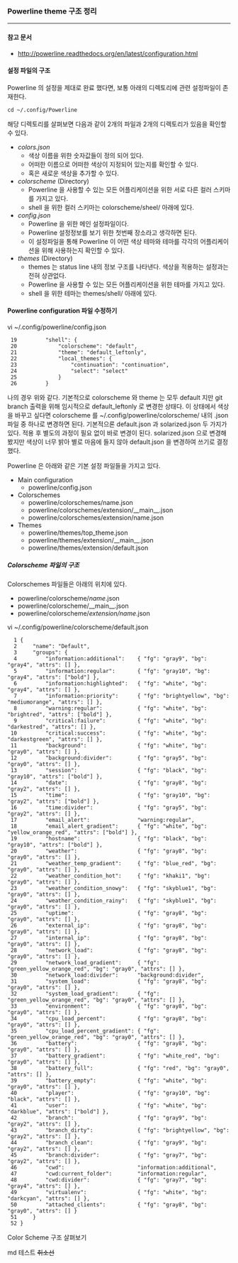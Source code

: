 ### Powerline theme 구조 정리
---

#### 참고 문서
* http://powerline.readthedocs.org/en/latest/configuration.html

#### 설정 파일의 구조

Powerline 의 설정을 제대로 완료 했다면, 보통 아래의 디렉토리에 관련 설정파일이 존재한다.
```
cd ~/.config/Powerline
```

해당 디렉토리를 살펴보면 다음과 같이 2개의 파일과 2개의 디렉토리가 있음을 확인할 수 있다.

* _colors.json_
    - 색상 이름을 위한 숫자값들이 정의 되어 있다.
    - 어떠한 이름으로 어떠한 색상이 지정되어 있는지를 확인할 수 있다.
    - 혹은 새로운 색상을 추가할 수 있다.
* _colorscheme_ (Directory)
    - Powerline 을 사용할 수 있는 모든 어플리케이션을 위한 서로 다른 컬러 스키마를 가지고 있다.
    - shell 을 위한 컬러 스키마는 colorscheme/sheel/ 아래에 있다.
* _config.json_
    - Powerline 을 위한 메인 설정파일이다.
    - Powerline 설정정보를 보기 위한 첫번째 장소라고 생각하면 된다.
    - 이 설정파일을 통해 Powerline 이 어떤 색상 테마와 테마를 각각의 어플리케이션을 위해 사용하는지 확인할 수 있다.
* _themes_ (Directory)
    - themes 는 status line 내의 정보 구조를 나타낸다. 색상을 적용하는 설정과는 전혀 상관없다.
    - Powerline 을 사용할 수 있는 모든 어플리케이션을 위한 테마를 가지고 있다.
    - shell 을 위한 테마는 themes/shell/ 아래에 있다.

#### Powerline configuration 파일 수정하기

vi ~/.config/powerline/config.json

     19         "shell": {
     20             "colorscheme": "default",
     21             "theme": "default_leftonly",
     22             "local_themes": {
     23                 "continuation": "continuation",
     24                 "select": "select"
     25             }
     26         }

나의 경우 위와 같다. 기본적으로 colorscheme 와 theme 는 모두 default 지만 git branch 출력을 위해 임시적으로 default_leftonly 로 변경한 상태다. 이 상태에서 색상을 바꾸고 싶다면 colorscheme 를 ~/.config/powerline/colorscheme/ 내의 .json 파일 중 하나로 변경하면 된다. 기본적으론 default.json 과 solarized.json 두 가지가 있다.
적용 후 별도의 과정이 필요 없이 바로 변경이 된다. solarized.json 으로 변경해 봤지만 색상이 너무 밝아 별로 마음에 들지 않아 default.json 을 변경하여 쓰기로 결정했다.

Powerline 은 아래와 같은 기본 설정 파일들을 가지고 있다.

* Main configuration
    - powerline/config.json
* Colorschemes
    - powerline/colorschemes/name.json
    - powerline/colorschemes/extension/\_\_main\_\_.json
    - powerline/colorschemes/extension/name.json
* Themes
    - powerline/themes/top_theme.json
    - powerline/themes/extension/\_\_main\_\_.json
    - powerline/themes/extension/default.json

##### Colorscheme 파일의 구조

Colorschemes 파일들은 아래의 위치에 있다.

* powerline/colorscheme/_name_.json
* powerline/colorscheme/\_\_main\_\_.json
* powerline/colorscheme/_extension/name_.json

vi ~/.config/powerline/colorscheme/default.json

```
  1 {
  2     "name": "Default",
  3     "groups": {
  4         "information:additional":    { "fg": "gray9", "bg": "gray4", "attrs": [] },
  5         "information:regular":       { "fg": "gray10", "bg": "gray4", "attrs": ["bold"] },
  6         "information:highlighted":   { "fg": "white", "bg": "gray4", "attrs": [] },
  7         "information:priority":      { "fg": "brightyellow", "bg": "mediumorange", "attrs": [] },
  8         "warning:regular":           { "fg": "white", "bg": "brightred", "attrs": ["bold"] },
  9         "critical:failure":          { "fg": "white", "bg": "darkestred", "attrs": [] },
 10         "critical:success":          { "fg": "white", "bg": "darkestgreen", "attrs": [] },
 11         "background":                { "fg": "white", "bg": "gray0", "attrs": [] },
 12         "background:divider":        { "fg": "gray5", "bg": "gray0", "attrs": [] },
 13         "session":                   { "fg": "black", "bg": "gray10", "attrs": ["bold"] },
 14         "date":                      { "fg": "gray8", "bg": "gray2", "attrs": [] },
 15         "time":                      { "fg": "gray10", "bg": "gray2", "attrs": ["bold"] },
 16         "time:divider":              { "fg": "gray5", "bg": "gray2", "attrs": [] },
 17         "email_alert":               "warning:regular",
 18         "email_alert_gradient":      { "fg": "white", "bg": "yellow_orange_red", "attrs": ["bold"] },
 19         "hostname":                  { "fg": "black", "bg": "gray10", "attrs": ["bold"] },
 20         "weather":                   { "fg": "gray8", "bg": "gray0", "attrs": [] },
 21         "weather_temp_gradient":     { "fg": "blue_red", "bg": "gray0", "attrs": [] },
 22         "weather_condition_hot":     { "fg": "khaki1", "bg": "gray0", "attrs": [] },
 23         "weather_condition_snowy":   { "fg": "skyblue1", "bg": "gray0", "attrs": [] },
 24         "weather_condition_rainy":   { "fg": "skyblue1", "bg": "gray0", "attrs": [] },
 25         "uptime":                    { "fg": "gray8", "bg": "gray0", "attrs": [] },
 26         "external_ip":               { "fg": "gray8", "bg": "gray0", "attrs": [] },
 27         "internal_ip":               { "fg": "gray8", "bg": "gray0", "attrs": [] },
 28         "network_load":              { "fg": "gray8", "bg": "gray0", "attrs": [] },
 29         "network_load_gradient":     { "fg": "green_yellow_orange_red", "bg": "gray0", "attrs": [] },
 30         "network_load:divider":      "background:divider",
 31         "system_load":               { "fg": "gray8", "bg": "gray0", "attrs": [] },
 32         "system_load_gradient":      { "fg": "green_yellow_orange_red", "bg": "gray0", "attrs": [] },
 33         "environment":               { "fg": "gray8", "bg": "gray0", "attrs": [] },
 34         "cpu_load_percent":          { "fg": "gray8", "bg": "gray0", "attrs": [] },
 35         "cpu_load_percent_gradient": { "fg": "green_yellow_orange_red", "bg": "gray0", "attrs": [] },
 36         "battery":                   { "fg": "gray8", "bg": "gray0", "attrs": [] },
 37         "battery_gradient":          { "fg": "white_red", "bg": "gray0", "attrs": [] },
 38         "battery_full":              { "fg": "red", "bg": "gray0", "attrs": [] },
 39         "battery_empty":             { "fg": "white", "bg": "gray0", "attrs": [] },
 40         "player":                    { "fg": "gray10", "bg": "black", "attrs": [] },
 41         "user":                      { "fg": "white", "bg": "darkblue", "attrs": ["bold"] },
 42         "branch":                    { "fg": "gray9", "bg": "gray2", "attrs": [] },
 43         "branch_dirty":              { "fg": "brightyellow", "bg": "gray2", "attrs": [] },
 44         "branch_clean":              { "fg": "gray9", "bg": "gray2", "attrs": [] },
 45         "branch:divider":            { "fg": "gray7", "bg": "gray2", "attrs": [] },
 46         "cwd":                       "information:additional",
 47         "cwd:current_folder":        "information:regular",
 48         "cwd:divider":               { "fg": "gray7", "bg": "gray4", "attrs": [] },
 49         "virtualenv":                { "fg": "white", "bg": "darkcyan", "attrs": [] },
 50         "attached_clients":          { "fg": "gray8", "bg": "gray0", "attrs": [] }
 51     }
 52 }
 ```


Color Scheme 구조 살펴보기


md 테스트
~~취소선~~


